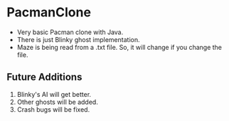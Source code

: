 # PacmanClone
* Very basic Pacman clone with Java.  
* There is just Blinky ghost implementation.  
* Maze is being read from a .txt file. So, it will change if you change the file.

## Future Additions
1. Blinky's AI will get better. 
2. Other ghosts will be added.
3. Crash bugs will be fixed.
